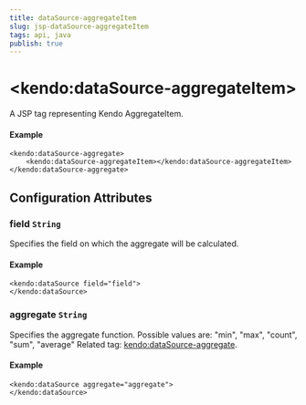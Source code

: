 ```yaml
---
title: dataSource-aggregateItem
slug: jsp-dataSource-aggregateItem
tags: api, java
publish: true
---
```


# \<kendo:dataSource-aggregateItem\>
A JSP tag representing Kendo AggregateItem.

#### Example
    <kendo:dataSource-aggregate>
        <kendo:dataSource-aggregateItem></kendo:dataSource-aggregateItem>
    </kendo:dataSource-aggregate>


## Configuration Attributes


### field `String`

Specifies the field on which the aggregate will be calculated.

#### Example
    <kendo:dataSource field="field">
    </kendo:dataSource>



### aggregate `String`

Specifies the aggregate function. Possible values are: "min", "max", "count", "sum", "average" Related tag: [kendo:dataSource-aggregate](#kendo-dataSource-aggregate). 

#### Example
    <kendo:dataSource aggregate="aggregate">
    </kendo:dataSource>


